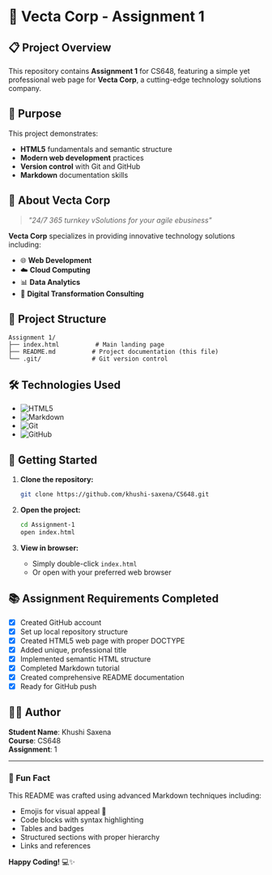 # 🚀 Vecta Corp - Assignment 1

## 📋 Project Overview

This repository contains **Assignment 1** for CS648, featuring a simple yet professional web page for **Vecta Corp**, a cutting-edge technology solutions company.

## 🎯 Purpose

This project demonstrates:
- **HTML5** fundamentals and semantic structure
- **Modern web development** practices
- **Version control** with Git and GitHub
- **Markdown** documentation skills

## 🏢 About Vecta Corp

> *"24/7 365 turnkey vSolutions for your agile ebusiness"*

**Vecta Corp** specializes in providing innovative technology solutions including:

- 🌐 **Web Development**
- ☁️ **Cloud Computing** 
- 📊 **Data Analytics**
- 🔄 **Digital Transformation Consulting**

## 📁 Project Structure

```
Assignment 1/
├── index.html          # Main landing page
├── README.md          # Project documentation (this file)
└── .git/              # Git version control
```

## 🛠️ Technologies Used

- ![HTML5](https://img.shields.io/badge/HTML5-E34F26?style=flat&logo=html5&logoColor=white)
- ![Markdown](https://img.shields.io/badge/Markdown-000000?style=flat&logo=markdown&logoColor=white)
- ![Git](https://img.shields.io/badge/Git-F05032?style=flat&logo=git&logoColor=white)
- ![GitHub](https://img.shields.io/badge/GitHub-181717?style=flat&logo=github&logoColor=white)

## 🚀 Getting Started

1. **Clone the repository:**
   ```bash
   git clone https://github.com/khushi-saxena/CS648.git
   ```

2. **Open the project:**
   ```bash
   cd Assignment-1
   open index.html
   ```

3. **View in browser:**
   - Simply double-click `index.html`
   - Or open with your preferred web browser

## 📚 Assignment Requirements Completed

- [x] Created GitHub account
- [x] Set up local repository structure
- [x] Created HTML5 web page with proper DOCTYPE
- [x] Added unique, professional title
- [x] Implemented semantic HTML structure
- [x] Completed Markdown tutorial
- [x] Created comprehensive README documentation
- [x] Ready for GitHub push

## 👨‍💻 Author

**Student Name**: Khushi Saxena  
**Course**: CS648  
**Assignment**: 1

---

### 🌟 Fun Fact
This README was crafted using advanced Markdown techniques including:
- Emojis for visual appeal 🎨
- Code blocks with syntax highlighting
- Tables and badges
- Structured sections with proper hierarchy
- Links and references

**Happy Coding!** 💻✨

